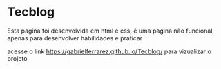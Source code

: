 # Tecblog
Esta pagina foi desenvolvida em html e css, é uma pagina não funcional, apenas para desenvolver habilidades e praticar 

acesse  o  link  https://gabrielferrarez.github.io/Tecblog/ para vizualizar o projeto
